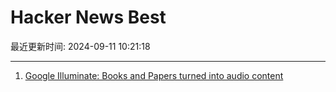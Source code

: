 # Hacker News Best

最近更新时间: 2024-09-11 10:21:18

--- 
1. [Google Illuminate: Books and Papers turned into audio content](https://illuminate.google.com/home) 
